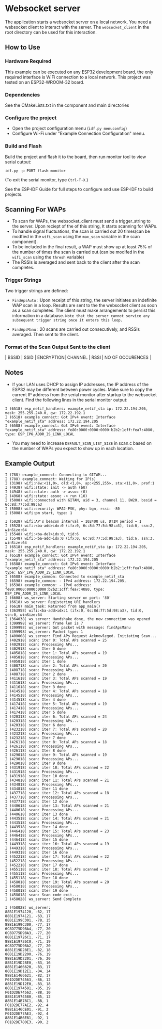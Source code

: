 # Websocket server
The application starts a websocket server on a local network. You need a websocket client to interact with the server. The `websocket_client` in the root directory can be used for this interaction. 

## How to Use

### Hardware Required

This example can be executed on any ESP32 development board, the only required interface is WiFi connection to a local network. This project was tested on an ESP32-WROOM-32 board. 

### Dependencies
See the CMakeLists.txt in the component and main directories

### Configure the project

* Open the project configuration menu (`idf.py menuconfig`)
* Configure Wi-Fi under "Example Connection Configuration" menu. 

### Build and Flash

Build the project and flash it to the board, then run monitor tool to view serial output:

```
idf.py -p PORT flash monitor
```

(To exit the serial monitor, type ``Ctrl-T-X``.)

See the ESP-IDF  Guide for full steps to configure and use ESP-IDF to build projects.

## Scanning For WAPs

* To scan for WAPs, the websocket_client must send a trigger_string to the server. Upon reciept of the of this string, It starts scanning for WAPs. 
* To handle signal fluctuations, the scan is carried out 20 times(can be modfied in the `wifi_scan` using the `max_scan` variable in the scan component).
* To be included in the final result, a WAP must show up at least 75% of the number of times the scan is carried out.(can be modifed in the `wifi_scan` using the `thresh` variable)
* The RSSIs is averaged and sent back to the client after the scan completes. 

### Trigger Strings
Two trigger strings are defined:

* `FindApsAuto` : Upon receipt of this string, the server initiates an indefinite WAP scan in a loop. Results are sent to the the websocket client as soon as a scan completes. The client must make arrangements to persist this information in a database. 
```Note that the server cannot service any subsequent trigger string once it enters this loop. ```

* `FindApsManu` : 20 scans are carried out consecutively, and RSSIs averaged. Then sent to the client.


### Format of the Scan Output Sent to the client
| BSSID | SSID | ENCRYPTION| CHANNEL | RSSI | NO OF OCCURENCES |


## Notes
- If your LAN uses DHCP to assign IP addresses, the IP address of the ESP32 may be different between power cycles. Make sure to copy the current IP address from the serial monitor after startup to the websocket client. Find the following lines in the serial monitor output:

```
I (6518) esp_netif_handlers: example_netif_sta ip: 172.22.194.205, mask: 255.255.240.0, gw: 172.22.192.1
I (6518) example_connect: Got IPv4 event: Interface "example_netif_sta" address: 172.22.194.205
I (6588) example_connect: Got IPv6 event: Interface "example_netif_sta" address: fe80:0000:0000:0000:b2b2:1cff:fea7:4080, type: ESP_IP6_ADDR_IS_LINK_LOCAL

```

- You may need to increase `DEFAULT_SCAN_LIST_SIZE` in scan.c based on the number of WAPs you expect to show up in each location. 

## Example Output
```
I (788) example_connect: Connecting to GITAM...
I (788) example_connect: Waiting for IP(s)
I (3198) wifi:new:<11,0>, old:<1,0>, ap:<255,255>, sta:<11,0>, prof:1
I (4938) wifi:state: init -> auth (b0)
I (4948) wifi:state: auth -> assoc (0)
I (4968) wifi:state: assoc -> run (10)
I (5008) wifi:connected with GITAM, aid = 3, channel 11, BW20, bssid = 6c:8d:77:5d:98:a3
I (5008) wifi:security: WPA2-PSK, phy: bgn, rssi: -80
I (5008) wifi:pm start, type: 1

I (5028) wifi:AP's beacon interval = 102400 us, DTIM period = 1
I (5528) wifi:<ba-add>idx:0 (ifx:0, 6c:8d:77:5d:98:a3), tid:6, ssn:2, winSize:64
I (5548) wifi:<ba-del>idx:0, tid:6
I (5548) wifi:<ba-add>idx:0 (ifx:0, 6c:8d:77:5d:98:a3), tid:6, ssn:3, winSize:64
I (6518) esp_netif_handlers: example_netif_sta ip: 172.22.194.205, mask: 255.255.240.0, gw: 172.22.192.1
I (6518) example_connect: Got IPv4 event: Interface "example_netif_sta" address: 172.22.194.205
I (6588) example_connect: Got IPv6 event: Interface "example_netif_sta" address: fe80:0000:0000:0000:b2b2:1cff:fea7:4080, type: ESP_IP6_ADDR_IS_LINK_LOCAL
I (6588) example_common: Connected to example_netif_sta
I (6598) example_common: - IPv4 address: 172.22.194.205,
I (6598) example_common: - IPv6 address: fe80:0000:0000:0000:b2b2:1cff:fea7:4080, type: ESP_IP6_ADDR_IS_LINK_LOCAL
I (6608) ws_server: Starting server on port: '80'
I (6618) ws_server: Registering URI handlers
I (6618) main_task: Returned from app_main()
I (363958) wifi:<ba-add>idx:1 (ifx:0, 6c:8d:77:5d:98:a3), tid:0, ssn:0, winSize:64
I (364038) ws_server: Handshake done, the new connection was opened
I (399998) ws_server: frame len is 7
I (399998) ws_server: Got packet with message: findApsManu
I (399998) ws_server: Packet type: 1
I (400008) ws_server: Find APs Request Acknowleged. Initiating Scan...
I (402918) scan: iter 0: Total APs scanned = 25
I (402918) scan: Processing APs...
I (402918) scan: Iter 0 done
I (405818) scan: iter 1: Total APs scanned = 19
I (405818) scan: Processing APs...
I (405818) scan: Iter 1 done
I (408718) scan: iter 2: Total APs scanned = 20
I (408718) scan: Processing APs...
I (408718) scan: Iter 2 done
I (411618) scan: iter 3: Total APs scanned = 19
I (411618) scan: Processing APs...
I (411618) scan: Iter 3 done
I (414518) scan: iter 4: Total APs scanned = 18
I (414518) scan: Processing APs...
I (414518) scan: Iter 4 done
I (417418) scan: iter 5: Total APs scanned = 19
I (417418) scan: Processing APs...
I (417418) scan: Iter 5 done
I (420318) scan: iter 6: Total APs scanned = 24
I (420318) scan: Processing APs...
I (420318) scan: Iter 6 done
I (423218) scan: iter 7: Total APs scanned = 20
I (423218) scan: Processing APs...
I (423218) scan: Iter 7 done
I (426118) scan: iter 8: Total APs scanned = 18
I (426118) scan: Processing APs...
I (426118) scan: Iter 8 done
I (429018) scan: iter 9: Total APs scanned = 19
I (429018) scan: Processing APs...
I (429018) scan: Iter 9 done
I (431918) scan: iter 10: Total APs scanned = 22
I (431918) scan: Processing APs...
I (431918) scan: Iter 10 done
I (434818) scan: iter 11: Total APs scanned = 21
I (434818) scan: Processing APs...
I (434818) scan: Iter 11 done
I (437718) scan: iter 12: Total APs scanned = 18
I (437718) scan: Processing APs...
I (437718) scan: Iter 12 done
I (440618) scan: iter 13: Total APs scanned = 21
I (440618) scan: Processing APs...
I (440618) scan: Iter 13 done
I (443518) scan: iter 14: Total APs scanned = 21
I (443518) scan: Processing APs...
I (443518) scan: Iter 14 done
I (446418) scan: iter 15: Total APs scanned = 23
I (446418) scan: Processing APs...
I (446418) scan: Iter 15 done
I (449318) scan: iter 16: Total APs scanned = 19
I (449318) scan: Processing APs...
I (449318) scan: Iter 16 done
I (452218) scan: iter 17: Total APs scanned = 22
I (452218) scan: Processing APs...
I (452218) scan: Iter 17 done
I (455118) scan: iter 18: Total APs scanned = 17
I (455118) scan: Processing APs...
I (455118) scan: Iter 18 done
I (458018) scan: iter 19: Total APs scanned = 20
I (458018) scan: Processing APs...
I (458018) scan: Iter 19 done
I (458018) scan: Scan code exit...
I (458028) ws_server: Send Complete

I (458028) ws_server:
88B1E1974120, -62, 17
88B1E1974121, -63, 17
88B1E199C301, -78, 15
88B1E199C300, -77, 17
6C8D775D98A4, -77, 20
6C8D775D98A3, -77, 20
88B1E19726C1, -71, 17
88B1E19726C0, -71, 19
6C8D775D98A2, -77, 20
88B1E19D28E1, -82, 18
88B1E19D2200, -76, 19
88B1E19D2201, -76, 20
88B1E19D28E0, -83, 16
88B1E1466620, -83, 17
88B1E19D12E1, -84, 14
88B1E1466621, -82, 17
F01D2DE74563, -86, 12
88B1E19D12E0, -83, 18
88B1E1974581, -85, 19
F01D2DE74562, -88, 10
88B1E1974580, -85, 12
88B1E14B78C1, -88, 1
F01D2DE77AE2, -92, 4
88B1E146CE01, -91, 2
F01D2DE77AE3, -92, 4
88B1E14B6E81, -92, 1
F01D2DE780E3, -90, 2
```
